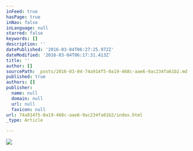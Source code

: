 ```yaml
---
inFeed: true
hasPage: true
inNav: false
inLanguage: null
starred: false
keywords: []
description: ''
datePublished: '2016-03-04T06:27:25.972Z'
dateModified: '2016-03-04T06:17:31.413Z'
title: ''
author: []
sourcePath: _posts/2016-03-04-74a914f5-0a19-468c-aae6-9ac234fa61b2.md
published: true
authors: []
publisher:
  name: null
  domain: null
  url: null
  favicon: null
url: 74a914f5-0a19-468c-aae6-9ac234fa61b2/index.html
_type: Article

---
```

![](https://the-grid-user-content.s3-us-west-2.amazonaws.com/dc3d211c-be9a-4e1f-94cd-6c5bab131622.png)